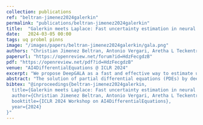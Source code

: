 ```yaml
---
collection: publications
ref: "beltran-jimenez2024galerkin"
permalink: "publications/beltran-jimenez2024galerkin"
title:  "Galerkin meets Laplace: Fast uncertainty estimation in neural PDEs"
date:   2024-03-05 00:00
tags: uq probml pinns
image: "/images/papers/beltran-jimenez2024galerkin/gala.png"
authors: "Christian Jimenez Beltran, Antonio Vergari, Aretha L Teckentrup, Konstantinos C. Zygalakis"
paperurl: "https://openreview.net/forum?id=HdzFecgdzB"
pdf: "https://openreview.net/pdf?id=HdzFecgdzB"
venue: "AI4DifferentialEquations @ ICLR 2024"
excerpt: "We propose DeepGALA as a fast and effective way to estimate uncertainty in deep neural PDE solvers that allows us to capture meaningful uncertainty in out of domain of the PDE solution and in low data regimes with little overhead."
abstract: "The solution of partial differential equations (PDEs) by deep neural networks trained to satisfy the differential operator has become increasingly popular. While these approaches can lead to very accurate approximations, they tend to be over- confident and fail to capture the uncertainty around the approximation. In this work, we propose a Bayesian treatment to the deep Galerkin method (Sirignano & Spiliopoulos, 2018), a popular neural approach for solving parametric PDEs. In particular, we reinterpret the deep Galerkin method as the maximum a posteriori estimator corresponding to a likelihood term over a fictitious dataset, leading thus to a natural definition of a posterior. Then, we propose to model such posterior via the Laplace approximation, a fast approximation that allows us to capture mean- ingful uncertainty in out of domain interpolation of the PDE solution and in low data regimes with little overhead, as shown in our preliminary experiments."
bibtex: "@inproceedings{beltran-jimenez2024galerkin,
  title={Galerkin meets Laplace: Fast uncertainty estimation in neural PDEs},
  author={Christian Jimenez Beltran, Antonio Vergari, Aretha L Teckentrup, Konstantinos C. Zygalakis},
  booktitle={ICLR 2024 Workshop on AI4DifferentialEquations},
  year={2024}
}"
---
```

